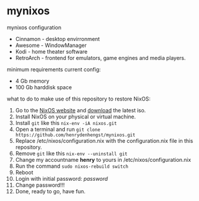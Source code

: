 # mynixos
mynixos configuration

* Cinnamon - desktop envirronment
* Awesome - WindowManager
* Kodi - home theater software
* RetroArch - frontend for emulators, game engines and media players.

minimum requirements current config:
* 4 Gb memory
* 100 Gb harddisk space

what to do to make use of this repository to restore NixOS:

1) Go to the [NixOS website](https://nixos.org/) and [download](https://channels.nixos.org/nixos-22.05/latest-nixos-gnome-x86_64-linux.iso) the latest iso.
2) Install NixOS on your physical or virtual machine.
3) Install `git` like this `nix-env -iA nixos.git`
4) Open a terminal and run `git clone https://github.com/henrydenhengst/mynixos.git`
5) Replace /etc/nixos/configuration.nix with the configuration.nix file in this  repository.
6) Remove `git` like this `nix-env --uninstall git`
7) Change my accountname **henry** to yours in /etc/nixos/configuration.nix
8) Run the command `sudo nixos-rebuild switch`
9) Reboot
10) Login with initial password: *password*
11) Change password!!!
12) Done, ready to go, have fun.
